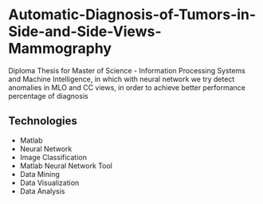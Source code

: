 # Automatic-Diagnosis-of-Tumors-in-Side-and-Side-Views-Mammography
Diploma Thesis for  Master of Science - Information Processing Systems and Machine Intelligence, in which with neural network we try detect anomalies in MLO and CC views, in order to achieve better performance percentage of diagnosis

## Technologies
* Matlab
* Neural Network
* Image Classification
* Matlab Neural Network Tool
* Data Mining
* Data Visualization
* Data Analysis
